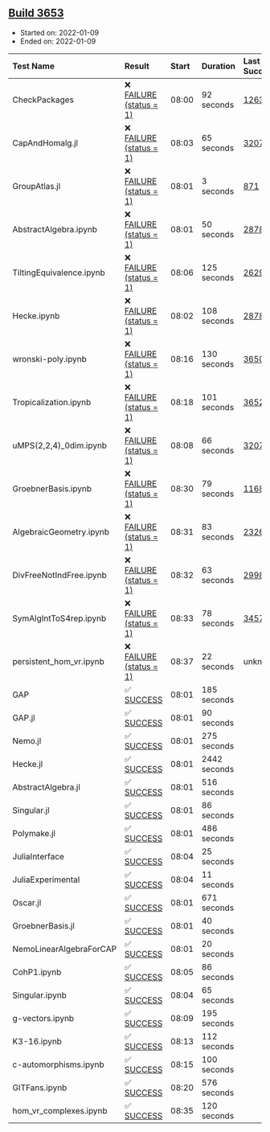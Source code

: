 ## [Build 3653](https://oscarci.mathematik.uni-kl.de/job/oscar-stable/3653/)

* Started on: 2022-01-09
* Ended on: 2022-01-09

| Test Name    | Result | Start | Duration | Last Success | First Failure |
|:-------------|:-------|:------|:---------|:-------------|:--------------|
| CheckPackages | ❌ [FAILURE (status = 1)](https://oscarci.mathematik.uni-kl.de/job/oscar-stable/3653/artifact/logs/build-3653/CheckPackages.log) | 08:00 | 92 seconds | [1263](https://oscarci.mathematik.uni-kl.de/job/oscar-stable/1263/) | [1264](https://oscarci.mathematik.uni-kl.de/job/oscar-stable/1264/) |
| CapAndHomalg.jl | ❌ [FAILURE (status = 1)](https://oscarci.mathematik.uni-kl.de/job/oscar-stable/3653/artifact/logs/build-3653/CapAndHomalg.jl.log) | 08:03 | 65 seconds | [3207](https://oscarci.mathematik.uni-kl.de/job/oscar-stable/3207/) | [3208](https://oscarci.mathematik.uni-kl.de/job/oscar-stable/3208/) |
| GroupAtlas.jl | ❌ [FAILURE (status = 1)](https://oscarci.mathematik.uni-kl.de/job/oscar-stable/3653/artifact/logs/build-3653/GroupAtlas.jl.log) | 08:01 | 3 seconds | [871](https://oscarci.mathematik.uni-kl.de/job/oscar-stable/871/) | [872](https://oscarci.mathematik.uni-kl.de/job/oscar-stable/872/) |
| AbstractAlgebra.ipynb | ❌ [FAILURE (status = 1)](https://oscarci.mathematik.uni-kl.de/job/oscar-stable/3653/artifact/logs/build-3653/AbstractAlgebra.ipynb.log) | 08:01 | 50 seconds | [2878](https://oscarci.mathematik.uni-kl.de/job/oscar-stable/2878/) | [2879](https://oscarci.mathematik.uni-kl.de/job/oscar-stable/2879/) |
| TiltingEquivalence.ipynb | ❌ [FAILURE (status = 1)](https://oscarci.mathematik.uni-kl.de/job/oscar-stable/3653/artifact/logs/build-3653/TiltingEquivalence.ipynb.log) | 08:06 | 125 seconds | [2629](https://oscarci.mathematik.uni-kl.de/job/oscar-stable/2629/) | [2630](https://oscarci.mathematik.uni-kl.de/job/oscar-stable/2630/) |
| Hecke.ipynb | ❌ [FAILURE (status = 1)](https://oscarci.mathematik.uni-kl.de/job/oscar-stable/3653/artifact/logs/build-3653/Hecke.ipynb.log) | 08:02 | 108 seconds | [2878](https://oscarci.mathematik.uni-kl.de/job/oscar-stable/2878/) | [2879](https://oscarci.mathematik.uni-kl.de/job/oscar-stable/2879/) |
| wronski-poly.ipynb | ❌ [FAILURE (status = 1)](https://oscarci.mathematik.uni-kl.de/job/oscar-stable/3653/artifact/logs/build-3653/wronski-poly.ipynb.log) | 08:16 | 130 seconds | [3650](https://oscarci.mathematik.uni-kl.de/job/oscar-stable/3650/) | [3651](https://oscarci.mathematik.uni-kl.de/job/oscar-stable/3651/) |
| Tropicalization.ipynb | ❌ [FAILURE (status = 1)](https://oscarci.mathematik.uni-kl.de/job/oscar-stable/3653/artifact/logs/build-3653/Tropicalization.ipynb.log) | 08:18 | 101 seconds | [3652](https://oscarci.mathematik.uni-kl.de/job/oscar-stable/3652/) | [3653](https://oscarci.mathematik.uni-kl.de/job/oscar-stable/3653/) |
| uMPS(2,2,4)_0dim.ipynb | ❌ [FAILURE (status = 1)](https://oscarci.mathematik.uni-kl.de/job/oscar-stable/3653/artifact/logs/build-3653/uMPS-2-2-4-_0dim.ipynb.log) | 08:08 | 66 seconds | [3207](https://oscarci.mathematik.uni-kl.de/job/oscar-stable/3207/) | [3208](https://oscarci.mathematik.uni-kl.de/job/oscar-stable/3208/) |
| GroebnerBasis.ipynb | ❌ [FAILURE (status = 1)](https://oscarci.mathematik.uni-kl.de/job/oscar-stable/3653/artifact/logs/build-3653/GroebnerBasis.ipynb.log) | 08:30 | 79 seconds | [1168](https://oscarci.mathematik.uni-kl.de/job/oscar-stable/1168/) | [1169](https://oscarci.mathematik.uni-kl.de/job/oscar-stable/1169/) |
| AlgebraicGeometry.ipynb | ❌ [FAILURE (status = 1)](https://oscarci.mathematik.uni-kl.de/job/oscar-stable/3653/artifact/logs/build-3653/AlgebraicGeometry.ipynb.log) | 08:31 | 83 seconds | [2326](https://oscarci.mathematik.uni-kl.de/job/oscar-stable/2326/) | [2327](https://oscarci.mathematik.uni-kl.de/job/oscar-stable/2327/) |
| DivFreeNotIndFree.ipynb | ❌ [FAILURE (status = 1)](https://oscarci.mathematik.uni-kl.de/job/oscar-stable/3653/artifact/logs/build-3653/DivFreeNotIndFree.ipynb.log) | 08:32 | 63 seconds | [2998](https://oscarci.mathematik.uni-kl.de/job/oscar-stable/2998/) | [2999](https://oscarci.mathematik.uni-kl.de/job/oscar-stable/2999/) |
| SymAlgIntToS4rep.ipynb | ❌ [FAILURE (status = 1)](https://oscarci.mathematik.uni-kl.de/job/oscar-stable/3653/artifact/logs/build-3653/SymAlgIntToS4rep.ipynb.log) | 08:33 | 78 seconds | [3457](https://oscarci.mathematik.uni-kl.de/job/oscar-stable/3457/) | [3458](https://oscarci.mathematik.uni-kl.de/job/oscar-stable/3458/) |
| persistent_hom_vr.ipynb | ❌ [FAILURE (status = 1)](https://oscarci.mathematik.uni-kl.de/job/oscar-stable/3653/artifact/logs/build-3653/persistent_hom_vr.ipynb.log) | 08:37 | 22 seconds | unknown | unknown |
| GAP | ✅ [SUCCESS](https://oscarci.mathematik.uni-kl.de/job/oscar-stable/3653/artifact/logs/build-3653/GAP.log) | 08:01 | 185 seconds |  |  |
| GAP.jl | ✅ [SUCCESS](https://oscarci.mathematik.uni-kl.de/job/oscar-stable/3653/artifact/logs/build-3653/GAP.jl.log) | 08:01 | 90 seconds |  |  |
| Nemo.jl | ✅ [SUCCESS](https://oscarci.mathematik.uni-kl.de/job/oscar-stable/3653/artifact/logs/build-3653/Nemo.jl.log) | 08:01 | 275 seconds |  |  |
| Hecke.jl | ✅ [SUCCESS](https://oscarci.mathematik.uni-kl.de/job/oscar-stable/3653/artifact/logs/build-3653/Hecke.jl.log) | 08:01 | 2442 seconds |  |  |
| AbstractAlgebra.jl | ✅ [SUCCESS](https://oscarci.mathematik.uni-kl.de/job/oscar-stable/3653/artifact/logs/build-3653/AbstractAlgebra.jl.log) | 08:01 | 516 seconds |  |  |
| Singular.jl | ✅ [SUCCESS](https://oscarci.mathematik.uni-kl.de/job/oscar-stable/3653/artifact/logs/build-3653/Singular.jl.log) | 08:01 | 86 seconds |  |  |
| Polymake.jl | ✅ [SUCCESS](https://oscarci.mathematik.uni-kl.de/job/oscar-stable/3653/artifact/logs/build-3653/Polymake.jl.log) | 08:01 | 486 seconds |  |  |
| JuliaInterface | ✅ [SUCCESS](https://oscarci.mathematik.uni-kl.de/job/oscar-stable/3653/artifact/logs/build-3653/JuliaInterface.log) | 08:04 | 25 seconds |  |  |
| JuliaExperimental | ✅ [SUCCESS](https://oscarci.mathematik.uni-kl.de/job/oscar-stable/3653/artifact/logs/build-3653/JuliaExperimental.log) | 08:04 | 11 seconds |  |  |
| Oscar.jl | ✅ [SUCCESS](https://oscarci.mathematik.uni-kl.de/job/oscar-stable/3653/artifact/logs/build-3653/Oscar.jl.log) | 08:01 | 671 seconds |  |  |
| GroebnerBasis.jl | ✅ [SUCCESS](https://oscarci.mathematik.uni-kl.de/job/oscar-stable/3653/artifact/logs/build-3653/GroebnerBasis.jl.log) | 08:01 | 40 seconds |  |  |
| NemoLinearAlgebraForCAP | ✅ [SUCCESS](https://oscarci.mathematik.uni-kl.de/job/oscar-stable/3653/artifact/logs/build-3653/NemoLinearAlgebraForCAP.log) | 08:01 | 20 seconds |  |  |
| CohP1.ipynb | ✅ [SUCCESS](https://oscarci.mathematik.uni-kl.de/job/oscar-stable/3653/artifact/logs/build-3653/CohP1.ipynb.log) | 08:05 | 86 seconds |  |  |
| Singular.ipynb | ✅ [SUCCESS](https://oscarci.mathematik.uni-kl.de/job/oscar-stable/3653/artifact/logs/build-3653/Singular.ipynb.log) | 08:04 | 65 seconds |  |  |
| g-vectors.ipynb | ✅ [SUCCESS](https://oscarci.mathematik.uni-kl.de/job/oscar-stable/3653/artifact/logs/build-3653/g-vectors.ipynb.log) | 08:09 | 195 seconds |  |  |
| K3-16.ipynb | ✅ [SUCCESS](https://oscarci.mathematik.uni-kl.de/job/oscar-stable/3653/artifact/logs/build-3653/K3-16.ipynb.log) | 08:13 | 112 seconds |  |  |
| c-automorphisms.ipynb | ✅ [SUCCESS](https://oscarci.mathematik.uni-kl.de/job/oscar-stable/3653/artifact/logs/build-3653/c-automorphisms.ipynb.log) | 08:15 | 100 seconds |  |  |
| GITFans.ipynb | ✅ [SUCCESS](https://oscarci.mathematik.uni-kl.de/job/oscar-stable/3653/artifact/logs/build-3653/GITFans.ipynb.log) | 08:20 | 576 seconds |  |  |
| hom_vr_complexes.ipynb | ✅ [SUCCESS](https://oscarci.mathematik.uni-kl.de/job/oscar-stable/3653/artifact/logs/build-3653/hom_vr_complexes.ipynb.log) | 08:35 | 120 seconds |  |  |
